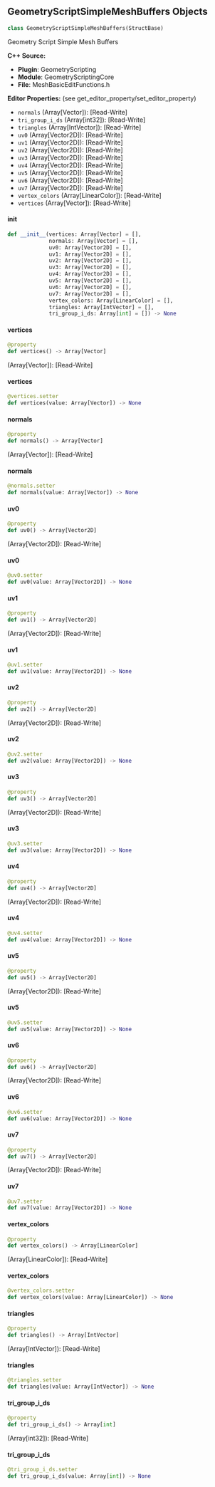 ## GeometryScriptSimpleMeshBuffers Objects

```python
class GeometryScriptSimpleMeshBuffers(StructBase)
```

Geometry Script Simple Mesh Buffers

**C++ Source:**

- **Plugin**: GeometryScripting
- **Module**: GeometryScriptingCore
- **File**: MeshBasicEditFunctions.h

**Editor Properties:** (see get_editor_property/set_editor_property)

- ``normals`` (Array[Vector]):  [Read-Write]
- ``tri_group_i_ds`` (Array[int32]):  [Read-Write]
- ``triangles`` (Array[IntVector]):  [Read-Write]
- ``uv0`` (Array[Vector2D]):  [Read-Write]
- ``uv1`` (Array[Vector2D]):  [Read-Write]
- ``uv2`` (Array[Vector2D]):  [Read-Write]
- ``uv3`` (Array[Vector2D]):  [Read-Write]
- ``uv4`` (Array[Vector2D]):  [Read-Write]
- ``uv5`` (Array[Vector2D]):  [Read-Write]
- ``uv6`` (Array[Vector2D]):  [Read-Write]
- ``uv7`` (Array[Vector2D]):  [Read-Write]
- ``vertex_colors`` (Array[LinearColor]):  [Read-Write]
- ``vertices`` (Array[Vector]):  [Read-Write]

<a id="unreal.GeometryScriptSimpleMeshBuffers.__init__"></a>

#### __init__

```python
def __init__(vertices: Array[Vector] = [],
             normals: Array[Vector] = [],
             uv0: Array[Vector2D] = [],
             uv1: Array[Vector2D] = [],
             uv2: Array[Vector2D] = [],
             uv3: Array[Vector2D] = [],
             uv4: Array[Vector2D] = [],
             uv5: Array[Vector2D] = [],
             uv6: Array[Vector2D] = [],
             uv7: Array[Vector2D] = [],
             vertex_colors: Array[LinearColor] = [],
             triangles: Array[IntVector] = [],
             tri_group_i_ds: Array[int] = []) -> None
```

<a id="unreal.GeometryScriptSimpleMeshBuffers.vertices"></a>

#### vertices

```python
@property
def vertices() -> Array[Vector]
```

(Array[Vector]):  [Read-Write]

<a id="unreal.GeometryScriptSimpleMeshBuffers.vertices"></a>

#### vertices

```python
@vertices.setter
def vertices(value: Array[Vector]) -> None
```

<a id="unreal.GeometryScriptSimpleMeshBuffers.normals"></a>

#### normals

```python
@property
def normals() -> Array[Vector]
```

(Array[Vector]):  [Read-Write]

<a id="unreal.GeometryScriptSimpleMeshBuffers.normals"></a>

#### normals

```python
@normals.setter
def normals(value: Array[Vector]) -> None
```

<a id="unreal.GeometryScriptSimpleMeshBuffers.uv0"></a>

#### uv0

```python
@property
def uv0() -> Array[Vector2D]
```

(Array[Vector2D]):  [Read-Write]

<a id="unreal.GeometryScriptSimpleMeshBuffers.uv0"></a>

#### uv0

```python
@uv0.setter
def uv0(value: Array[Vector2D]) -> None
```

<a id="unreal.GeometryScriptSimpleMeshBuffers.uv1"></a>

#### uv1

```python
@property
def uv1() -> Array[Vector2D]
```

(Array[Vector2D]):  [Read-Write]

<a id="unreal.GeometryScriptSimpleMeshBuffers.uv1"></a>

#### uv1

```python
@uv1.setter
def uv1(value: Array[Vector2D]) -> None
```

<a id="unreal.GeometryScriptSimpleMeshBuffers.uv2"></a>

#### uv2

```python
@property
def uv2() -> Array[Vector2D]
```

(Array[Vector2D]):  [Read-Write]

<a id="unreal.GeometryScriptSimpleMeshBuffers.uv2"></a>

#### uv2

```python
@uv2.setter
def uv2(value: Array[Vector2D]) -> None
```

<a id="unreal.GeometryScriptSimpleMeshBuffers.uv3"></a>

#### uv3

```python
@property
def uv3() -> Array[Vector2D]
```

(Array[Vector2D]):  [Read-Write]

<a id="unreal.GeometryScriptSimpleMeshBuffers.uv3"></a>

#### uv3

```python
@uv3.setter
def uv3(value: Array[Vector2D]) -> None
```

<a id="unreal.GeometryScriptSimpleMeshBuffers.uv4"></a>

#### uv4

```python
@property
def uv4() -> Array[Vector2D]
```

(Array[Vector2D]):  [Read-Write]

<a id="unreal.GeometryScriptSimpleMeshBuffers.uv4"></a>

#### uv4

```python
@uv4.setter
def uv4(value: Array[Vector2D]) -> None
```

<a id="unreal.GeometryScriptSimpleMeshBuffers.uv5"></a>

#### uv5

```python
@property
def uv5() -> Array[Vector2D]
```

(Array[Vector2D]):  [Read-Write]

<a id="unreal.GeometryScriptSimpleMeshBuffers.uv5"></a>

#### uv5

```python
@uv5.setter
def uv5(value: Array[Vector2D]) -> None
```

<a id="unreal.GeometryScriptSimpleMeshBuffers.uv6"></a>

#### uv6

```python
@property
def uv6() -> Array[Vector2D]
```

(Array[Vector2D]):  [Read-Write]

<a id="unreal.GeometryScriptSimpleMeshBuffers.uv6"></a>

#### uv6

```python
@uv6.setter
def uv6(value: Array[Vector2D]) -> None
```

<a id="unreal.GeometryScriptSimpleMeshBuffers.uv7"></a>

#### uv7

```python
@property
def uv7() -> Array[Vector2D]
```

(Array[Vector2D]):  [Read-Write]

<a id="unreal.GeometryScriptSimpleMeshBuffers.uv7"></a>

#### uv7

```python
@uv7.setter
def uv7(value: Array[Vector2D]) -> None
```

<a id="unreal.GeometryScriptSimpleMeshBuffers.vertex_colors"></a>

#### vertex_colors

```python
@property
def vertex_colors() -> Array[LinearColor]
```

(Array[LinearColor]):  [Read-Write]

<a id="unreal.GeometryScriptSimpleMeshBuffers.vertex_colors"></a>

#### vertex_colors

```python
@vertex_colors.setter
def vertex_colors(value: Array[LinearColor]) -> None
```

<a id="unreal.GeometryScriptSimpleMeshBuffers.triangles"></a>

#### triangles

```python
@property
def triangles() -> Array[IntVector]
```

(Array[IntVector]):  [Read-Write]

<a id="unreal.GeometryScriptSimpleMeshBuffers.triangles"></a>

#### triangles

```python
@triangles.setter
def triangles(value: Array[IntVector]) -> None
```

<a id="unreal.GeometryScriptSimpleMeshBuffers.tri_group_i_ds"></a>

#### tri_group_i_ds

```python
@property
def tri_group_i_ds() -> Array[int]
```

(Array[int32]):  [Read-Write]

<a id="unreal.GeometryScriptSimpleMeshBuffers.tri_group_i_ds"></a>

#### tri_group_i_ds

```python
@tri_group_i_ds.setter
def tri_group_i_ds(value: Array[int]) -> None
```

<a id="unreal.GeometryScriptAppendMeshOptions"></a>